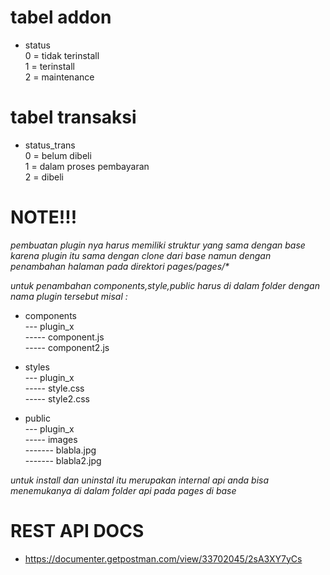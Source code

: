 # tabel addon

- status <br/>
  0 = tidak terinstall <br/>
  1 = terinstall<br/>
  2 = maintenance<br/>

# tabel transaksi

- status_trans<br/>
  0 = belum dibeli<br/>
  1 = dalam proses pembayaran<br/>
  2 = dibeli<br/>

# NOTE!!!

 *pembuatan plugin nya harus memiliki struktur yang sama dengan base karena plugin itu sama dengan clone dari base namun dengan penambahan halaman pada direktori pages/pages/\**

 *untuk penambahan components,style,public harus di dalam folder dengan nama plugin tersebut misal :*

- components<br/>
  --- plugin_x<br/>
  ----- component.js<br/>
  ----- component2.js<br/>

- styles<br/>
  --- plugin_x<br/>
  ----- style.css<br/>
  ----- style2.css<br/>

- public<br/>
  --- plugin_x<br/>
  ----- images<br/>
  ------- blabla.jpg<br/>
  ------- blabla2.jpg<br/>

*untuk install dan uninstal itu merupakan internal api anda bisa menemukanya di dalam folder api pada pages di base*

# REST API DOCS

- https://documenter.getpostman.com/view/33702045/2sA3XY7yCs
